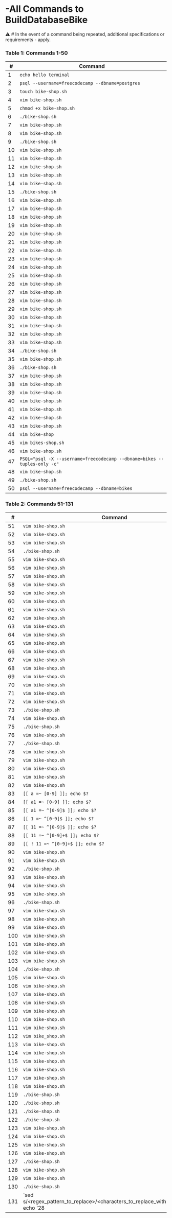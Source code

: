 #  -All Commands to BuildDatabaseBike 
⚠️ # In the event of a command being repeated, additional specifications or requirements - apply.
### Table 1: Commands 1-50
| #     | Command                                                               |
| ----- | --------------------------------------------------------------------- |
| 1     | `echo hello terminal`                                                 |
| 2     | `psql --username=freecodecamp --dbname=postgres`                      |
| 3     | `touch bike-shop.sh`                                                  |
| 4     | `vim bike-shop.sh`                                                    |
| 5     | `chmod +x bike-shop.sh`                                               |
| 6     | `./bike-shop.sh`                                                      |
| 7     | `vim bike-shop.sh`                                                    |
| 8     | `vim bike-shop.sh`                                                    |
| 9     | `./bike-shop.sh`                                                      |
| 10    | `vim bike-shop.sh`                                                    |
| 11    | `vim bike-shop.sh`                                                    |
| 12    | `vim bike-shop.sh`                                                    |
| 13    | `vim bike-shop.sh`                                                    |
| 14    | `vim bike-shop.sh`                                                    |
| 15    | `./bike-shop.sh`                                                      |
| 16    | `vim bike-shop.sh`                                                    |
| 17    | `vim bike-shop.sh`                                                    |
| 18    | `vim bike-shop.sh`                                                    |
| 19    | `vim bike-shop.sh`                                                    |
| 20    | `vim bike-shop.sh`                                                    |
| 21    | `vim bike-shop.sh`                                                    |
| 22    | `vim bike-shop.sh`                                                    |
| 23    | `vim bike-shop.sh`                                                    |
| 24    | `vim bike-shop.sh`                                                    |
| 25    | `vim bike-shop.sh`                                                    |
| 26    | `vim bike-shop.sh`                                                    |
| 27    | `vim bike-shop.sh`                                                    |
| 28    | `vim bike-shop.sh`                                                    |
| 29    | `vim bike-shop.sh`                                                    |
| 30    | `vim bike-shop.sh`                                                    |
| 31    | `vim bike-shop.sh`                                                    |
| 32    | `vim bike-shop.sh`                                                    |
| 33    | `vim bike-shop.sh`                                                    |
| 34    | `./bike-shop.sh`                                                      |
| 35    | `vim bike-shop.sh`                                                    |
| 36    | `./bike-shop.sh`                                                      |
| 37    | `vim bike-shop.sh`                                                    |
| 38    | `vim bike-shop.sh`                                                    |
| 39    | `vim bike-shop.sh`                                                    |
| 40    | `vim bike-shop.sh`                                                    |
| 41    | `vim bike-shop.sh`                                                    |
| 42    | `vim bike-shop.sh`                                                    |
| 43    | `vim bike-shop.sh`                                                    |
| 44    | `vim bike-shop`                                                       |
| 45    | `vim bikes-shop.sh`                                                   |
| 46    | `vim bike-shop.sh`                                                    |
| 47    | `PSQL="psql -X --username=freecodecamp --dbname=bikes --tuples-only -c"`|
| 48    | `vim bike-shop.sh`                                                    |
| 49    | `./bike-shop.sh`                                                      |
| 50    | `psql --username=freecodecamp --dbname=bikes`                         |

### Table 2: Commands 51-131
| #     | Command                                                               |
| ----- | --------------------------------------------------------------------- |
| 51    | `vim bike-shop.sh`                                                    |
| 52    | `vim bike-shop.sh`                                                    |
| 53    | `vim bike-shop.sh`                                                    |
| 54    | `./bike-shop.sh`                                                      |
| 55    | `vim bike-shop.sh`                                                    |
| 56    | `vim bike-shop.sh`                                                    |
| 57    | `vim bike-shop.sh`                                                    |
| 58    | `vim bike-shop.sh`                                                    |
| 59    | `vim bike-shop.sh`                                                    |
| 60    | `vim bike-shop.sh`                                                    |
| 61    | `vim bike-shop.sh`                                                    |
| 62    | `vim bike-shop.sh`                                                    |
| 63    | `vim bike-shop.sh`                                                    |
| 64    | `vim bike-shop.sh`                                                    |
| 65    | `vim bike-shop.sh`                                                    |
| 66    | `vim bike-shop.sh`                                                    |
| 67    | `vim bike-shop.sh`                                                    |
| 68    | `vim bike-shop.sh`                                                    |
| 69    | `vim bike-shop.sh`                                                    |
| 70    | `vim bike-shop.sh`                                                    |
| 71    | `vim bike-shop.sh`                                                    |
| 72    | `vim bike-shop.sh`                                                    |
| 73    | `./bike-shop.sh`                                                      |
| 74    | `vim bike-shop.sh`                                                    |
| 75    | `./bike-shop.sh`                                                      |
| 76    | `vim bike-shop.sh`                                                    |
| 77    | `./bike-shop.sh`                                                      |
| 78    | `vim bike-shop.sh`                                                    |
| 79    | `vim bike-shop.sh`                                                    |
| 80    | `vim bike-shop.sh`                                                    |
| 81    | `vim bike-shop.sh`                                                    |
| 82    | `vim bike-shop.sh`                                                    |
| 83    | `[[ a =~ [0-9] ]]; echo $?`                                          |
| 84    | `[[ a1 =~ [0-9] ]]; echo $?`                                         |
| 85    | `[[ a1 =~ ^[0-9]$ ]]; echo $?`                                       |
| 86    | `[[ 1 =~ ^[0-9]$ ]]; echo $?`                                        |
| 87    | `[[ 11 =~ ^[0-9]$ ]]; echo $?`                                       |
| 88    | `[[ 11 =~ ^[0-9]+$ ]]; echo $?`                                      |
| 89    | `[[ ! 11 =~ ^[0-9]+$ ]]; echo $?`                                    |
| 90    | `vim bike-shop.sh`                                                    |
| 91    | `vim bike-shop.sh`                                                    |
| 92    | `./bike-shop.sh`                                                      |
| 93    | `vim bike-shop.sh`                                                    |
| 94    | `vim bike-shop.sh`                                                    |
| 95    | `vim bike-shop.sh`                                                    |
| 96    | `./bike-shop.sh`                                                      |
| 97    | `vim bike-shop.sh`                                                    |
| 98    | `vim bike-shop.sh`                                                    |
| 99    | `vim bike-shop.sh`                                                    |
| 100   | `vim bike-shop.sh`                                                    |
| 101   | `vim bike-shop.sh`                                                    |
| 102   | `vim bike-shop.sh`                                                    |
| 103   | `vim bike-shop.sh`                                                    |
| 104   | `./bike-shop.sh`                                                      |
| 105   | `vim bike-shop.sh`                                                    |
| 106   | `vim bike-shop.sh`                                                    |
| 107   | `vim bike-shop.sh`                                                    |
| 108   | `vim bike-shop.sh`                                                    |
| 109   | `vim bike-shop.sh`                                                    |
| 110   | `vim bike-shop.sh`                                                    |
| 111   | `vim bike-shop.sh`                                                    |
| 112   | `vim bike_shop.sh`                                                    |
| 113   | `vim bike-shop.sh`                                                    |
| 114   | `vim bike-shop.sh`                                                    |
| 115   | `vim bike-shop.sh`                                                    |
| 116   | `vim bike-shop.sh`                                                    |
| 117   | `vim bike-shop.sh`                                                    |
| 118   | `vim bike-shop.sh`                                                    |
| 119   | `./bike-shop.sh`                                                      |
| 120   | `./bike-shop.sh`                                                      |
| 121   | `./bike-shop.sh`                                                      |
| 122   | `./bike-shop.sh`                                                      |
| 123   | `vim bike-shop.sh`                                                    |
| 124   | `vim bike-shop.sh`                                                    |
| 125   | `vim bike-shop.sh`                                                    |
| 126   | `vim bike-shop.sh`                                                    |
| 127   | `./bike-shop.sh`                                                      |
| 128   | `vim bike-shop.sh`                                                    |
| 129   | `vim bike-shop.sh`                                                    |
| 130   | `./bike-shop.sh`                                                      |
| 131   | `sed s/<regex_pattern_to_replace>/<characters_to_replace_with>/<regex_flags><br>echo '28 | Mountain' | sed 's/ /=/g' ` |
